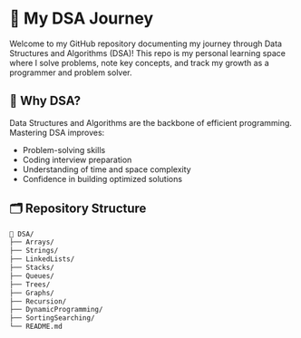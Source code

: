 
# 🚀 My DSA Journey

Welcome to my GitHub repository documenting my journey through Data Structures and Algorithms (DSA)! This repo is my personal learning space where I solve problems, note key concepts, and track my growth as a programmer and problem solver.

## 📌 Why DSA?

Data Structures and Algorithms are the backbone of efficient programming. Mastering DSA improves:
- Problem-solving skills
- Coding interview preparation
- Understanding of time and space complexity
- Confidence in building optimized solutions

## 🗂️ Repository Structure

```bash
📁 DSA/
├── Arrays/
├── Strings/
├── LinkedLists/
├── Stacks/
├── Queues/
├── Trees/
├── Graphs/
├── Recursion/
├── DynamicProgramming/
├── SortingSearching/
└── README.md



